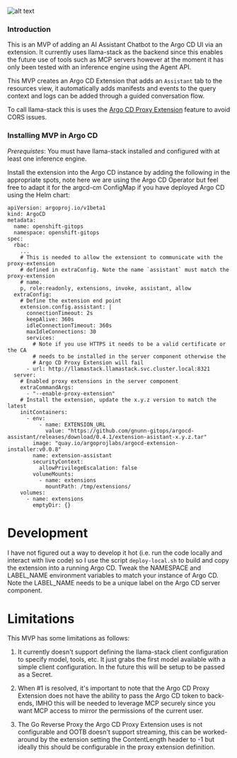![alt text](https://raw.githubusercontent.com/gnunn-gitops/argocd-lightspeed/main/docs/img/lightspeed.png)

### Introduction

This is an MVP of adding an AI Assistant Chatbot to the Argo CD UI via an extension. It currently uses llama-stack as the backend since this enables the
future use of tools such as MCP servers however at the moment it has only been tested with an inference engine using the Agent API.

This MVP creates an Argo CD Extension that adds an `Assistant` tab to the resources view, it automatically adds manifests and events to the
query context and logs can be added through a guided conversation flow.

To call llama-stack this is uses the [Argo CD Proxy Extension](https://argo-cd.readthedocs.io/en/stable/developer-guide/extensions/proxy-extensions) feature to avoid CORS issues.

### Installing MVP in Argo CD

*Prerequistes*: You must have llama-stack installed and configured with at least one inference engine.

Install the extension into the Argo CD instance by adding the following in the appropriate spots, note here we are using the Argo CD Operator but feel free to adapt it for the argcd-cm ConfigMap if you have deployed Argo CD using the Helm chart:

```
apiVersion: argoproj.io/v1beta1
kind: ArgoCD
metadata:
  name: openshift-gitops
  namespace: openshift-gitops
spec:
  rbac:
    ...
    # This is needed to allow the extensiont to communicate with the proxy-extension
    # defined in extraConfig. Note the name `assistant` must match the proxy-extension
    # name.
    p, role:readonly, extensions, invoke, assistant, allow
  extraConfig:
    # Define the extension end point
    extension.config.assistant: |
      connectionTimeout: 2s
      keepAlive: 360s
      idleConnectionTimeout: 360s
      maxIdleConnections: 30
      services:
        # Note if you use HTTPS it needs to be a valid certificate or the CA
        # needs to be installed in the server component otherwise the
        # Argo CD Proxy Extension will fail
      - url: http://llamastack.llamastack.svc.cluster.local:8321
  server:
    # Enabled proxy extensions in the server component
    extraCommandArgs:
      - "--enable-proxy-extension"
    # Install the extension, update the x.y.z version to match the latest
    initContainers:
      - env:
          - name: EXTENSION_URL
            value: "https://github.com/gnunn-gitops/argocd-assistant/releases/download/0.4.1/extension-asistant-x.y.z.tar"
        image: "quay.io/argoprojlabs/argocd-extension-installer:v0.0.8"
        name: extension-assistant
        securityContext:
          allowPrivilegeEscalation: false
        volumeMounts:
          - name: extensions
            mountPath: /tmp/extensions/
    volumes:
      - name: extensions
        emptyDir: {}
```

# Development

I have not figured out a way to develop it hot (i.e. run the code locally and interact with live code) so I use the script `deploy-local.sh` to build and copy the extension into
a running Argo CD. Tweak the NAMESPACE and LABEL_NAME environment variables to match your instance of Argo CD. Note the LABEL_NAME needs to be a unique label on the
Argo CD server component.

# Limitations

This MVP has some limitations as follows:

1. It currently doesn't support defining the llama-stack client configuration to specify model, tools, etc. It just grabs the first model available with a simple client configuration. In the future this will be setup to be passed as a Secret.

2. When #1 is resolved, it's important to note that the Argo CD Proxy Extension does not have
the ability to pass the Argo CD token to back-ends, IMHO this will be needed to leverage MCP
securely since you want MCP access to mirror the permissions of the current user.

3. The Go Reverse Proxy the Argo CD Proxy Extension uses is not configurable and OOTB doesn't support streaming, this can be worked-around by the extension setting the ContentLength header to
-1 but ideally this should be configurable in the proxy extension definition.

